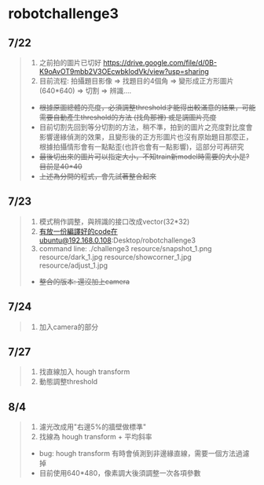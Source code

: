 # robotchallenge3

## 7/22
> 1. 之前拍的圖片已切好
> <https://drive.google.com/file/d/0B-K9oAvOT9mbb2V3OEcwbklodVk/view?usp=sharing>
> 2. 目前流程: 拍攝題目影像 => 找題目的4個角 => 變形成正方形圖片(640*640) => 切割 => 辨識....
> + ~~根據原圖總體的亮度，必須調整threshold才能得出較滿意的結果，可能需要自動產生threshold的方法 (找角那裡) 或是調圖片亮度~~
> + 目前切割先回到等分切割的方法，稍不準，拍到的圖片之亮度對比度會影響邊緣偵測的效果，且變形後的正方形圖片也沒有原始題目那麼正，根據拍攝情形會有一點點歪(也許也會有一點影響)，這部分可再研究
> + ~~最後切出來的圖片可以指定大小，不知train新model時需要的大小是?目前是40*40~~
> + ~~上述為分開的程式，會先試著整合起來~~

## 7/23
> 1. 模式稍作調整，與辨識的接口改成vector<Mat>(32*32)
> 2. 有放一份編譯好的code在ubuntu@192.168.0.108:Desktop/robotchallenge3
> 3. command line: ./challenge3 resource/snapshot_1.png resource/dark_1.jpg resource/showcorner_1.jpg resource/adjust_1.jpg
> + ~~整合的版本: 還沒加上camera~~

## 7/24
> 1. 加入camera的部分

## 7/27
> 1. 找直線加入 hough transform
> 2. 動態調整threshold

## 8/4
> 1. 濾光改成用"右邊5%的牆壁做標準"
> 2. 找線為 hough transform + 平均斜率
> + bug: hough transform 有時會偵測到非邊緣直線，需要一個方法過濾掉
> + 目前使用640*480，像素調大後須調整一次各項參數